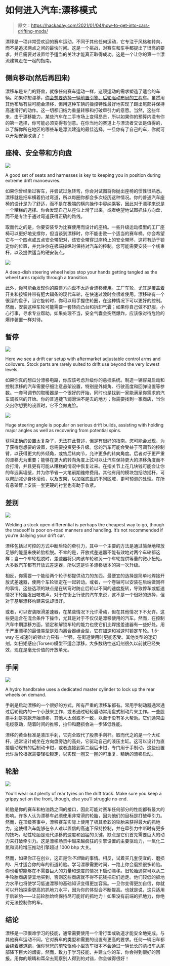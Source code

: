 # 如何进入汽车:漂移模式

> 原文：<https://hackaday.com/2021/01/04/how-to-get-into-cars-drifting-mods/>

漂移是一项非常受欢迎的赛车运动，不同于其他任何运动，它专注于风格和转向，而不是追求两点之间的最快时间。这是一个挑战，对赛车和车手都提出了很高的要求，并且需要对设置给予适当的关注才能真正取得成功。这是一个让你的第一个漂流建筑走在一起的指南。

## 侧向移动(然后再回来)

漂移车是专门的野兽，就像任何赛车运动一样，这项运动的需求塑造了适合的车辆。如果你想漂移，[你会想要选择一辆前置引擎、后轮驱动布局的工程车](https://hackaday.com/2019/12/02/how-to-get-into-cars-choosing-your-first-project-car/)。虽然用其他布局有些可能会漂移，但用这种车辆的操控特性最好地实现了踢出尾部并保持高速滑行的动作。这一切都归结为重量转移和打破牵引力的意愿。当然，这些年来，由于漂移能力，某些汽车在二手市场上变得昂贵，所以如果你的预算内没有你的第一选择，你可能必须变得有创意。在你当地的赛道上与漂流者交谈是值得的，以了解你所在地区的哪些车是漂流建造的最佳选择。一旦你有了自己的车，你就可以开始安装改装了！

## 座椅、安全带和方向盘

![](img/6116f9c7278e58d8c58918d9c6ba7894.png)

A good set of seats and harnesses is key to keeping you in position during extreme drift manoeuvres.

如果你曾经坐过客车，并尝试过急转弯，你会对试图将你抛出座椅的惯性很熟悉。漂移就是把车横着扔过弯道，所以每圈你都会多次经历这种情况。你的普通汽车座椅的设计是为了舒适，而不是在极端的横向操作中容纳乘客，因此对于漂移来说是一个糟糕的选择。你会发现自己从座位上滑了出来，或者绝望地试图抓住方向盘，而不是专注于通过弯道获得正确的路线。

取而代之的是，你要安装专为比赛使用而设计的座椅。一些升级运动模型的工厂座椅可以更好地支撑你，但当谈到漂移时，你不能击败一个适当的赛车桶。你会希望它与一个四点或五点安全带配对，该安全带穿过座椅上的安全带环，这将有助于锁定你的位置，并允许你在极端操纵时保持对汽车的控制。您可能需要安装一个线束杆，以及提供适当的硬安装点。

![](img/4f7d53a5dda81479f49abcb1b8d92b3f.png)

A deep-dish steering wheel helps stop your hands getting tangled as the wheel turns rapidly through a transition.

此外，你可能会发现你的股票方向盘不太适合漂移使用。工厂车轮，尤其是覆盖着开关和按钮并带有肥大辐条的现代车轮，在快速过渡时会很难使用。漂移轮有一个很深的盘子，当它旋转时，你可以用手握住轮圈，在这种情况下可以更好的控制。然而，安装这种车轮可能需要一套转向凸台和拆卸气囊；如果你自己做不舒服，小心行事，寻求专业帮助。如果处理不当，安全气囊会突然爆炸，应该像对待危险的爆炸装置一样对待。

## 暂停

![](img/3bba686c2e5441a1ea0e84bee9526d40.png)

Here we see a drift car setup with aftermarket adjustable control arms and coilovers. Stock parts are rarely suited to drift use beyond the very lowest levels.

如果你真的想瓜分漂移电路，你应该考虑升级你的悬挂系统。制造一辆容易启动和控制漂移的汽车需要仔细注意悬架设置，特别是外倾角、行驶高度和回弹设置等参数。一套可调节的取暖器是一个很好的开始，同时也是找到一家能满足你需求的汽车调校店的开始。你的普通捷飞润滑油不是去的地方；你需要找到一家商店，当你交出你想要的设置时，它不会做鬼脸。

![](img/1d98bf550254b63022a0b88716d1a3d2.png)

Huge steering angle is popular on serious drift builds, assisting with holding major angles as well as recovering from potential spins.

获得正确的设置太复杂了，无法在此赘述，但是有很好的指南。您可能会发现，为了获得您想要的设置，您需要投资更多升级。您的汽车可能会受益于可调节的控制臂，以获得更大的外倾角，或售后转向节，允许更多的转向角度。后者对于更严重的漂移尤为重要；能够在更大的转向角度上弦可以让汽车保持更大的漂移角度而不会打滑，并且更有可能从糟糕的情况中恢复过来。在指关节上花几块钱可能会让你的车远离墙壁，并为你节省一大笔前期维修费用。其他有用的模块包括防摇杆，可以帮助减少身体滚动，以及支架，以加强底盘的不同区域，更可预测的处理。在所有悬架臂上安装一套更硬的衬套也有助于收紧。

## 差别

![](img/b40e39be8ca80724dccac76647678742.png)

Welding a stock open differential is perhaps the cheapest way to go, though the tradeoff is poor on-road manners and handling. It’s not recommended if you’re dailying your drift car.

漂移包括以可控的方式中断后轮的牵引力，其中一个主要的方法是通过简单地释放足够的能量来使轮胎松脱。不幸的是，开放式差速器不能有效地对两个车轮都这样；当一个车轮松脱时，差速器将只向该车轮和另一个车轮提供等量的微小扭矩。大多数汽车都有开放式差速器，所以这是许多漂移版本的第一次升级。

相反，你需要一个能给两个轮子都提供动力的东西。最便宜的选择是简单地焊接开放式差速器，使两个车轮锁定在一起转动。或者，一个卷轴可以安装在后端做同样的事情。这些选项的缺点是在转弯时防止后轮以不同的速度旋转，导致停车或低速情况下轮胎发出吱吱声。对于在街上行驶的汽车来说，这不是一个很好的选择，但对于基层漂移构建来说却很好。

或者，可以安装限滑差速器，在某些情况下允许滑动，但在其他情况下不允许。这些更适合在混合条件下操作，尤其是对于不仅仅是漂移使用的汽车。然而，在控制汽车中期漂移方面，锁定和解锁车轮的能力也使它们比焊接差速器有一些好处。用于严重漂移的最佳类型是双向离合器组合型，它在加速和减速时锁定车轮。1.5-way 在减速时的锁止力只有一半强，在街道使用时更能忍受。其他类型的迷幻剂，如扭矩感应(Torsen)模型不适合漂移，大多数粘性迷幻剂很久以前就已经失效，现在是毫无价值的开放单元。

## 手闸

![](img/5b8fc1625ba578730a5ed4981c852488.png)

A hydro handbrake uses a dedicated master cylinder to lock up the rear wheels on demand.

手刹是启动漂移的一个很好的方式，所有严重的漂移车都有。常用手制动器通常通过后轮毂内的一个小鼓来工作，或者通过轻轻启动常用盘式制动片来工作。一些股票手刹是罚款开始漂移，其他人太弱或不一致，以至于没有多大帮助。它们通常由电缆驱动，随着时间的推移，拉伸和磨损会进一步降低性能。

漂移的黄金标准是液压手刹，它完全取代了股票手刹杆。取而代之的是一个大杠杆，通常设计成坐在方向盘旁边的高处，它驱动自己的液压主缸。这可以设计为直接启动现有的后制动卡钳，或者连接到第二组后卡钳，专门用于手制动。这些设置允许后轮根据需要轻松锁定，以实现一圈又一圈的可重复、精确的漂移启动。

## 轮胎

![](img/254eefe24fa6561fba845697bcb96b78.png)

You’ll wear out plenty of rear tyres on the drift track. Make sure you keep a grippy set on the front, though, else you’ll struggle no end.

轮胎是你的赛车和柏油路之间的接口，因此可能对赛车任何部分的性能都有最大的影响。许多人认为漂移车必须使用非常滑的轮胎，因为他们的目标是打破牵引力。然而，在顶级赛事中，漂移赛车实际上使用了极其柔软的轮胎来获得最大的抓地力。这使得汽车能够在令人难以置信的高速下保持控制，并在牵引力中断时有更多的技巧。粘性轮胎是现代漂移的速度和凶猛的关键，缺点是它们首先需要巨大的动力来打破牵引力。这是漂移场景中越来越疯狂的引擎设置的主要驱动力，一氧化二氮和涡轮增压推动引擎超过 1000 bhp 大关。

然而，如果你正在创业，这正是你*不想*做的事情。相反，试着买几套便宜的、磨损的、尺寸适合你的车的街道轮胎。学习漂移需要时间，一路上你会磨损很多轮胎。你也希望能够在不需要巨大的力量和速度的情况下启动漂移。旧轮胎通常可以从二手轮胎商店便宜地买到，否则这些商店就不得不花钱把它们运走。他们较低的抓地力水平也将使学习低速漂移的基础知识变得更加容易。一旦你变得更加自信，你就可以开始探索更高的抓地力水平，因为你的体型会不断提高。也就是说，这只适用于后轮胎——让前轮胎始终保持尽可能好的抓地力！如果没有前端的抓地力，你绝对无法控制你的车。

## 结论

漂移是一项很难学习的技能，通常需要使用一个滑行垫或轨道才能安全地完成。与其他赛车运动不同，它对赛车的类型和需要的设置有更高的要求。任何一辆旧车都会绕着赛道跑，但你爸爸的前轮驱动小型货车根本不会通过一辆长长的清扫车从尾部降下巨大的烟雾。然而，致力于学习技能，并建立你的车，你会得到很好的回报。用你的眼睛和耳朵去观察别人得到的对错，你会做得很好！